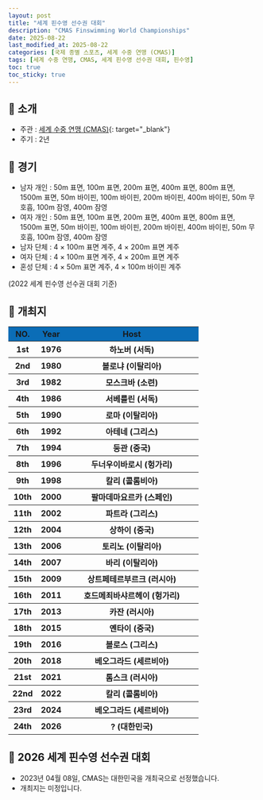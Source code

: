 ```yaml
---
layout: post
title: "세계 핀수영 선수권 대회"
description: "CMAS Finswimming World Championships"
date: 2025-08-22
last_modified_at: 2025-08-22
categories: [국제 종별 스포츠, 세계 수중 연맹 (CMAS)]
tags: [세계 수중 연맹, CMAS, 세계 핀수영 선수권 대회, 핀수영]
toc: true
toc_sticky: true
---
```

## 📜 소개
* 주관 : [세계 수중 연맹 (CMAS)](https://www.cmas.org/){: target="_blank"}
* 주기 : 2년

## 📜 경기
* 남자 개인 : 50m 표면, 100m 표면, 200m 표면, 400m 표면, 800m 표면, 1500m 표면, 50m 바이핀, 100m 바이핀, 200m 바이핀, 400m 바이핀, 50m 무호흡, 100m 잠영, 400m 잠영
* 여자 개인 : 50m 표면, 100m 표면, 200m 표면, 400m 표면, 800m 표면, 1500m 표면, 50m 바이핀, 100m 바이핀, 200m 바이핀, 400m 바이핀, 50m 무호흡, 100m 잠영, 400m 잠영
* 남자 단체 : 4 × 100m 표면 계주, 4 × 200m 표면 계주
* 여자 단체 : 4 × 100m 표면 계주, 4 × 200m 표면 계주
* 혼성 단체 : 4 × 50m 표면 계주, 4 × 100m 바이핀 계주

(2022 세계 핀수영 선수권 대회 기준)

## 📜 개최지
<html>

<head>
    <meta charset="UTF-8">
</head>

<body>
    <table>
        <tr style="background: #0B6DB7;">
            <th style="width: 15%; font-weight: bold;">NO.</th>
            <th style="width: 15%; font-weight: bold;">Year</th>
            <th style="width: 70%; font-weight: bold;">Host</th>
        </tr>
        <tr>
            <th>1st</th>
            <th>1976</th>
            <th>하노버 (서독)</th>
        </tr>
        <tr>
            <th>2nd</th>
            <th>1980</th>
            <th>볼로냐 (이탈리아)</th>
        </tr>
        <tr>
            <th>3rd</th>
            <th>1982</th>
            <th>모스크바 (소련)</th>
        </tr>
        <tr>
            <th>4th</th>
            <th>1986</th>
            <th>서베를린 (서독)</th>
        </tr>
        <tr>
            <th>5th</th>
            <th>1990</th>
            <th>로마 (이탈리아)</th>
        </tr>
        <tr>
            <th>6th</th>
            <th>1992</th>
            <th>아테네 (그리스)</th>
        </tr>
        <tr>
            <th>7th</th>
            <th>1994</th>
            <th>둥관 (중국)</th>
        </tr>
        <tr>
            <th>8th</th>
            <th>1996</th>
            <th>두너우이바로시 (헝가리)</th>
        </tr>
        <tr>
            <th>9th</th>
            <th>1998</th>
            <th>칼리 (콜롬비아)</th>
        </tr>
        <tr>
            <th>10th</th>
            <th>2000</th>
            <th>팔마데마요르카 (스페인)</th>
        </tr>
        <tr>
            <th>11th</th>
            <th>2002</th>
            <th>파트라 (그리스)</th>
        </tr>
        <tr>
            <th>12th</th>
            <th>2004</th>
            <th>상하이 (중국)</th>
        </tr>
        <tr>
            <th>13th</th>
            <th>2006</th>
            <th>토리노 (이탈리아)</th>
        </tr>
        <tr>
            <th>14th</th>
            <th>2007</th>
            <th>바리 (이탈리아)</th>
        </tr>
        <tr>
            <th>15th</th>
            <th>2009</th>
            <th>상트페테르부르크 (러시아)</th>
        </tr>
        <tr>
            <th>16th</th>
            <th>2011</th>
            <th>호드메죄바샤르헤이 (헝가리)</th>
        </tr>
        <tr>
            <th>17th</th>
            <th>2013</th>
            <th>카잔 (러시아)</th>
        </tr>
        <tr>
            <th>18th</th>
            <th>2015</th>
            <th>옌타이 (중국)</th>
        </tr>
        <tr>
            <th>19th</th>
            <th>2016</th>
            <th>볼로스 (그리스)</th>
        </tr>
        <tr>
            <th>20th</th>
            <th>2018</th>
            <th>베오그라드 (세르비아)</th>
        </tr>
        <tr>
            <th>21st</th>
            <th>2021</th>
            <th>톰스크 (러시아)</th>
        </tr>
        <tr>
            <th>22nd</th>
            <th>2022</th>
            <th>칼리 (콜롬비아)</th>
        </tr>
        <tr>
            <th>23rd</th>
            <th>2024</th>
            <th>베오그라드 (세르비아)</th>
        </tr>
        <tr>
            <th><span class="korea-host">24th</span></th>
            <th><span class="korea-host">2026</span></th>
            <th><span class="korea-host">? (대한민국)</span></th>
        </tr>
    </table>
</body>

</html>

## 📜 2026 세계 핀수영 선수권 대회
* 2023년 04월 08일, CMAS는 <span class="korea-host">대한민국</span>을 개최국으로 선정했습니다.
* 개최지는 미정입니다.
